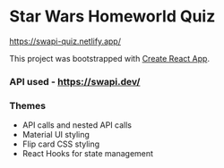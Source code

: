 # Star Wars Homeworld Quiz
https://swapi-quiz.netlify.app/

This project was bootstrapped with [Create React App](https://github.com/facebook/create-react-app).

### API used - https://swapi.dev/

### Themes
- API calls and nested API calls
- Material UI styling
- Flip card CSS styling
- React Hooks for state management




